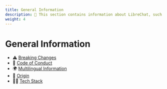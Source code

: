 ```yaml
---
title: General Information
description: 📜 This section contains information about LibreChat, such as its history, purpose, and values. You will also find the details of the tech stack, the code of conduct, and the breaking changes that affect the project.
weight: 4
---
```


# General Information
  
  * ⚠️ [Breaking Changes](./breaking_changes.md)
  * 👮 [Code of Conduct](https://github.com/danny-avila/LibreChat/blob/main/.github/CODE_OF_CONDUCT.md)
  * 🌍 [Multilingual Information](multilingual_information.md)
  * 🧭 [Origin](project_origin.md)
  * 🧑‍💻 [Tech Stack](tech_stack.md)   